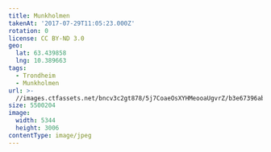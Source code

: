 ```yaml
---
title: Munkholmen
takenAt: '2017-07-29T11:05:23.000Z'
rotation: 0
license: CC BY-ND 3.0
geo:
  lat: 63.439858
  lng: 10.389663
tags:
  - Trondheim
  - Munkholmen
url: >-
  //images.ctfassets.net/bncv3c2gt878/5j7CoaeOsXYHMeooaUgvrZ/b3e67396abacf1f6c69b84327de4257b/munkholmen_36078776702_o
size: 5500204
image:
  width: 5344
  height: 3006
contentType: image/jpeg
---
```


